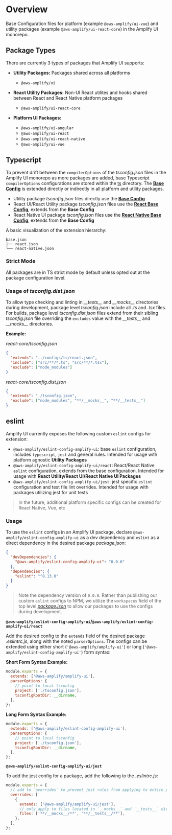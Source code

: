 # Overview

Base Configuration files for platform (example `@aws-amplify/ui-vue`) and utility packages (example `@aws-amplify/ui-react-core`) in the Amplify UI monorepo.

## Package Types

There are currently 3 types of packages that Amplify UI supports:

- **Utility Packages:** Packages shared across all platforms

  - `@aws-amplify/ui`

- **React Utility Packages:** Non-UI React utilites and hooks shared between React and React Native platform packages

  - `@aws-amplify/ui-react-core`

- **Platform UI Packages:**
  - `@aws-amplify/ui-angular`
  - `@aws-amplify/ui-react`
  - `@aws-amplify/ui-react-native`
  - `@aws-amplify/ui-vue`

## Typescript

To prevent drift between the `compilerOptions` of the _tsconfig.json_ files in the Amplify UI monorepo as more packages are added, base Typescript `compilerOptions` configurations are stored within the [ts](./ts) directory. The **[Base Config](./ts/tsconfig.base.json)** is extended directly or indirectly in all platform and utility packages.

- Utility package _tsconfig.json_ files directly use the **[Base Config](./ts/tsconfig.base.json)**
- React UI/React Utility package _tsconfig.json_ files use the **[React Base Config](./ts/tsconfig.react.json)**, extends from the **Base Config**
- React Native UI package _tsconfig.json_ files use the **[React Native Base Config](./ts/tsconfig.react-native.json)**, extends from the **Base Config**

A basic visualization of the extension hierarchy:

```tree
base.json
├── react.json
└── react-native.json
```

### Strict Mode

All packages are in TS strict mode by default unless opted out at the package configuration level.

### Usage of _tsconfig.dist.json_

To allow type checking and linting in _\_\_tests\_\__ and _\_\_mocks\_\__ directories during development, package level _tsconfig.json_ include all _.ts_ and _.tsx_ files. For builds, package level _tsconfig.dist.json_ files extend from their sibling _tsconfig.json_ file overriding the `excludes` value with the _\_\_tests\_\__ and _\_\_mocks\_\__ directories.

**Example:**

_react-core/tsconfig.json_

```json
{
  "extends": "../configs/ts/react.json",
  "include": ["src/**/*.ts", "src/**/*.tsx"],
  "exclude": ["node_modules"]
}
```

_react-core/tsconfig.dist.json_

```json
{
  "extends": "./tsconfig.json",
  "exclude": ["node_modules", "**/__mocks__", "**/__tests__"]
}
```

## eslint

Amplify UI currently exposes the following custom `eslint` configs for extension:

- `@aws-amplify/eslint-config-amplify-ui`: base `eslint` configuration, includes `typescript`, `jest` and general rules. Intended for usage with platform agnostic **Utility Packages**
- `@aws-amplify/eslint-config-amplify-ui/react`: React/React Native `eslint` configuration, extends from the base configuration. Intended for usage with **React Utility/React UI/React Native UI Packages**
- `@aws-amplify/eslint-config-amplify-ui/jest`: jest specific `eslint` configuration and test file lint overrides. Intended for usage with packages utilizing jest for unit tests

> In the future, additional platform specific configs can be created for React Native, Vue, etc

### Usage

To use the `eslint` configs in an Amplify UI package, declare `@aws-amplify/eslint-config-amplify-ui` as a dev dependency and `eslint` as a direct dependency in the desired package _package.json_:

```json
{
  "devDependencies": {
    "@aws-amplify/eslint-config-amplify-ui": "0.0.0"
  },
  "dependencies": {
    "eslint": "^8.13.0"
  }
}
```

> Note the dependency version of `0.0.0`. Rather than publishing our custom `eslint` configs to NPM, we utilize the `workspaces` field of the top level [_package.json_](../../package.json) to allow our packages to use the configs during development.

**`@aws-amplify/eslint-config-amplify-ui`/`@aws-amplify/eslint-config-amplify-ui/react`**

Add the desired config to the `extends` field of the desired package _.eslintrc.js_, along with the noted `parserOptions`. The configs can be extended using either short (`'@aws-amplify/amplify-ui'`) or long (`'@aws-amplify/eslint-config-amplify-ui'`) form syntax:

**Short Form Syntax Example:**

```js
module.exports = {
  extends: ['@aws-amplify/amplify-ui'],
  parserOptions: {
    // point to local tsconfig
    project: ['./tsconfig.json'],
    tsconfigRootDir: __dirname,
  },
};
```

**Long Form Syntax Example:**

```js
module.exports = {
  extends: ['@aws-amplify/eslint-config-amplify-ui'],
  parserOptions: {
    // point to local tsconfig
    project: ['./tsconfig.json'],
    tsconfigRootDir: __dirname,
  },
};
```

**`@aws-amplify/eslint-config-amplify-ui/jest`**

To add the jest config for a package, add the following to the _.eslintrc.js_:

```js
module.exports = {
  // add to `overrides` to prevent jest rules from applying to entire package
  overrides: [
    {
      extends: ['@aws-amplify/amplify-ui/jest'],
      // only apply to files located in `__mocks__` and `__tests__` directories
      files: ['**/__mocks__/**', '**/__tests__/**'],
    },
  ],
};
```
